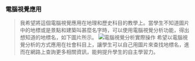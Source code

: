 ### 電腦視覺應用

> 我希望將這個電腦視覺應用在地理和歷史科目的教學上。當學生不知道圖片中的地標或是景點和建築叫甚麼名字時，可以使用電腦視覺分析功能，得出想知道的地標名，如下圖片所示。 
![電腦視覺分析實際操作]("C:\Users\DAN\Pictures\Screenshots") 
> 希望以電腦視覺分析的方式應用在社會科目上，讓學生可以自己用圖片來查找地標名，進而在網路上查詢更多相關資訊，能夠提升學生的自主學習力。
